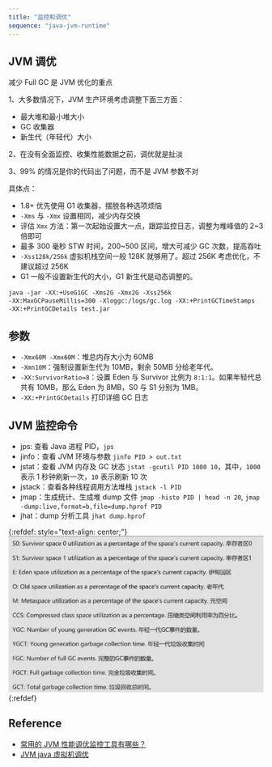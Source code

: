 ```yaml
---
title: "监控和调优"
sequence: "java-jvm-runtime"
---
```


## JVM 调优

减少 Full GC 是 JVM 优化的重点

1、大多数情况下，JVM 生产环境考虑调整下面三方面：

- 最大堆和最小堆大小
- GC 收集器
- 新生代（年轻代）大小

2、在没有全面监控、收集性能数据之前，调优就是扯淡

3、99% 的情况是你的代码出了问题，而不是 JVM 参数不对

具体点：

- 1.8+ 优先使用 G1 收集器，摆脱各种选项烦恼
- `-Xms` 与 `-Xmx` 设置相同，减少内存交换
- 评估 `Xmx` 方法：第一次起始设置大一点，跟踪监控日志，调整为堆峰值的 2~3 倍即可
- 最多 300 毫秒 STW 时间，200~500 区间，增大可减少 GC 次数，提高吞吐
- `-Xss128k/256k` 虚拟机栈空间一般 128K 就够用了。超过 256K 考虑优化，不建议超过 256K
- G1 一般不设置新生代的大小，G1 新生代是动态调整的。

```text
java -jar -XX:+UseG1GC -Xms2G -Xmx2G -Xss256k
-XX:MaxGCPauseMillis=300 -Xloggc:/logs/gc.log -XX:+PrintGCTimeStamps
-XX:+PrintGCDetails test.jar
```

## 参数

- `-Xmx60M -Xmx60M`：堆总内存大小为 60MB
- `-Xmn10M`：强制设置新生代为 10MB，剩余 50MB 分给老年代。
- `-XX:SurvivorRatio=8`：设置 Eden 与 Survivor 比例为 `8:1:1`。如果年轻代总共有 10MB，那么 Eden 为 8MB，S0 与 S1 分别为 1MB。
- `-XX:+PrintGCDetails` 打印详细 GC 日志

## JVM 监控命令

- jps: 查看 Java 进程 PID，`jps`
- jinfo：查看 JVM 环境与参数 `jinfo PID > out.txt`
- jstat：查看 JVM 内存及 GC 状态 `jstat -gcutil PID 1000 10`，其中，`1000` 表示 1 秒钟刷新一次，`10` 表示刷新 10 次
- jstack：查看各种线程调用方法堆栈 `jstack -l PID`
- jmap：生成统计、生成堆 dump 文件 `jmap -histo PID | head -n 20`, `jmap -dump:live,format=b,file=dump.hprof PID`
- jhat：dump 分析工具 `jhat dump.hprof`

{:refdef: style="text-align: center;"}
![](/assets/images/java/jvm/jstat-output-reference.png)
{:refdef}

## Reference

- [常用的 JVM 性能调优监控工具有哪些？](https://www.zhihu.com/question/483956732/answer/3065601667?utm_id=0)
- [JVM java 虚拟机调优](https://www.jianshu.com/p/237dcde01e84)

